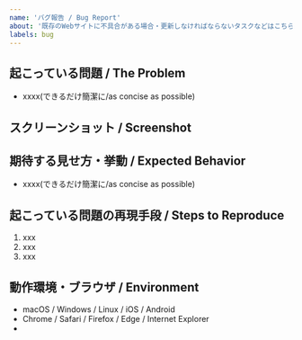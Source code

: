 ```yaml
---
name: 'バグ報告 / Bug Report'
about: '既存のWebサイトに不具合がある場合・更新しなければならないタスクなどはこちら'
labels: bug
---
```


## 起こっている問題 / The Problem

- xxxx(できるだけ簡潔に/as concise as possible)

## スクリーンショット / Screenshot

<!-- バグであればdeveloper toolからコンソールも合わせて添付 -->
<!-- If it's a bug, attach a screenshot of the developer tool console -->

## 期待する見せ方・挙動 / Expected Behavior

- xxxx(できるだけ簡潔に/as concise as possible)

## 起こっている問題の再現手段 / Steps to Reproduce

1. xxx
2. xxx
3. xxx

## 動作環境・ブラウザ / Environment

- macOS / Windows / Linux / iOS / Android
- Chrome / Safari / Firefox / Edge / Internet Explorer
-
